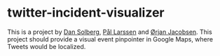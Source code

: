 # twitter-incident-visualizer

This is a project by <a href="https://github.com/dansolb">Dan Solberg</a>, <a href="https://github.com/palarssen">Pål Larssen</a> and <a href="https://github.com/orjanj">Ørjan Jacobsen</a>.
This project should provide a visual event pinpointer in Google Maps, where Tweets would be localized.
